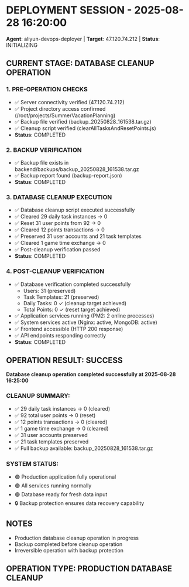 # DEPLOYMENT SESSION - 2025-08-28 16:20:00
**Agent**: aliyun-devops-deployer | **Target**: 47.120.74.212 | **Status**: INITIALIZING

## CURRENT STAGE: DATABASE CLEANUP OPERATION
### 1. PRE-OPERATION CHECKS
- ✅ Server connectivity verified (47.120.74.212)
- ✅ Project directory access confirmed (/root/projects/SummerVacationPlanning)
- ✅ Backup file verified (backup_20250828_161538.tar.gz)
- ✅ Cleanup script verified (clearAllTasksAndResetPoints.js)
- **Status**: COMPLETED

### 2. BACKUP VERIFICATION
- ✅ Backup file exists in backend/backups/backup_20250828_161538.tar.gz
- ✅ Backup report found (backup-report.json)
- **Status**: COMPLETED

### 3. DATABASE CLEANUP EXECUTION
- ✅ Database cleanup script executed successfully
- ✅ Cleared 29 daily task instances → 0
- ✅ Reset 31 user points from 92 → 0
- ✅ Cleared 12 points transactions → 0
- ✅ Preserved 31 user accounts and 21 task templates
- ✅ Cleared 1 game time exchange → 0
- ✅ Post-cleanup verification passed
- **Status**: COMPLETED

### 4. POST-CLEANUP VERIFICATION
- ✅ Database verification completed successfully
  - Users: 31 (preserved)
  - Task Templates: 21 (preserved)  
  - Daily Tasks: 0 ✓ (cleanup target achieved)
  - Total Points: 0 ✓ (reset target achieved)
- ✅ Application services running (PM2: 2 online processes)
- ✅ System services active (Nginx: active, MongoDB: active)
- ✅ Frontend accessible (HTTP 200 response)
- ✅ API endpoints responding correctly
- **Status**: COMPLETED

## OPERATION RESULT: SUCCESS
**Database cleanup operation completed successfully at 2025-08-28 16:25:00**

### CLEANUP SUMMARY:
- ✅ 29 daily task instances → 0 (cleared)
- ✅ 92 total user points → 0 (reset)  
- ✅ 12 points transactions → 0 (cleared)
- ✅ 1 game time exchange → 0 (cleared)
- ✅ 31 user accounts preserved
- ✅ 21 task templates preserved
- ✅ Full backup available: backup_20250828_161538.tar.gz

### SYSTEM STATUS:
- 🟢 Production application fully operational
- 🟢 All services running normally  
- 🟢 Database ready for fresh data input
- 🔒 Backup protection ensures data recovery capability

## NOTES
- Production database cleanup operation in progress
- Backup completed before cleanup operation
- Irreversible operation with backup protection

## OPERATION TYPE: PRODUCTION DATABASE CLEANUP